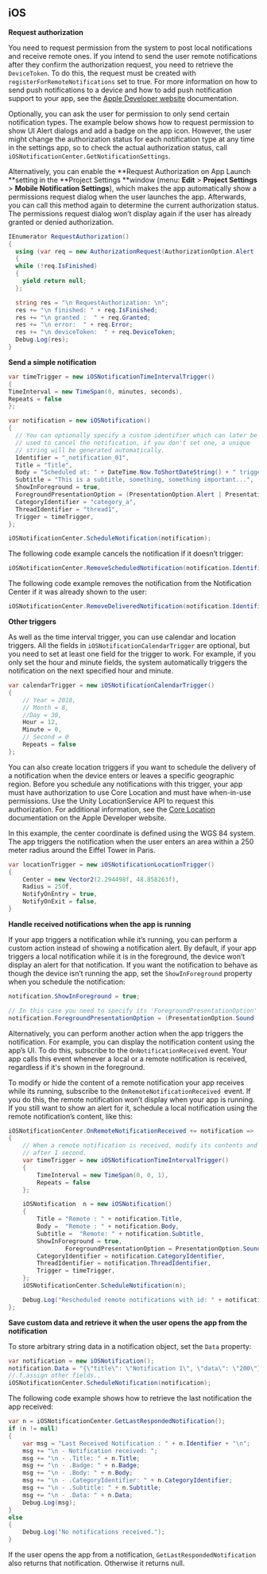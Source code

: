 ## iOS

 

**Request authorization**

You need to request permission from the system to post local notifications and receive remote ones. If you intend to send the user remote notifications after they confirm the authorization request, you need to retrieve the `DeviceToken`. To do this, the request must be created with `registerForRemoteNotifications` set to true. For more information on how to send push notifications to a device and how to add push notification support to your app, see the [Apple Developer website](https://developer.apple.com/library/archive/documentation/NetworkingInternet/Conceptual/RemoteNotificationsPG/HandlingRemoteNotifications.html#//apple_ref/doc/uid/TP40008194-CH6-SW1) documentation. 

Optionally, you can ask the user for permission to only send certain notification types. The example below shows how to request permission to show UI Alert dialogs and add a badge on the app icon. However, the user might change the authorization status for each notification type at any time in the settings app, so to check the actual authorization status, call `iOSNotificationCenter.GetNotificationSettings`.

Alternatively, you can enable the **Request Authorization on App Launch **setting in the **Project Settings **window (menu: **Edit** > **Project Settings** > **Mobile Notification Settings**), which makes the app automatically show a permissions request dialog when the user launches the app. Afterwards, you can call this method again to determine the current authorization status. The permissions request dialog won’t display again if the user has already granted or denied authorization.


```c#
IEnumerator RequestAuthorization()
{
  using (var req = new AuthorizationRequest(AuthorizationOption.Alert | AuthorizationOption.Badge, true))
  {
  while (!req.IsFinished)
  {
  	yield return null;
  };

  string res = "\n RequestAuthorization: \n";
  res += "\n finished: " + req.IsFinished;
  res += "\n granted :  " + req.Granted;
  res += "\n error:  " + req.Error;
  res += "\n deviceToken:  " + req.DeviceToken;
  Debug.Log(res);
}
```

**Send a simple notification**


```c#
var timeTrigger = new iOSNotificationTimeIntervalTrigger()
{
TimeInterval = new TimeSpan(0, minutes, seconds),
Repeats = false
};

var notification = new iOSNotification()
{
  // You can optionally specify a custom identifier which can later be 
  // used to cancel the notification, if you don't set one, a unique 
  // string will be generated automatically.
  Identifier = "_notification_01",
  Title = "Title",
  Body = "Scheduled at: " + DateTime.Now.ToShortDateString() + " triggered in 5 seconds",
  Subtitle = "This is a subtitle, something, something important...",
  ShowInForeground = true,
  ForegroundPresentationOption = (PresentationOption.Alert | PresentationOption.Sound),
  CategoryIdentifier = "category_a",
  ThreadIdentifier = "thread1",
  Trigger = timeTrigger,
};

iOSNotificationCenter.ScheduleNotification(notification);

```


The following code example cancels the notification if it doesn’t trigger:


```c#
iOSNotificationCenter.RemoveScheduledNotification(notification.Identifier);
```


The following code example removes the notification from the Notification Center if it was already shown to the user:


```c#
iOSNotificationCenter.RemoveDeliveredNotification(notification.Identifier);
```






**Other triggers**

As well as the time interval trigger, you can use calendar and location triggers. All the fields in `iOSNotificationCalendarTrigger` are optional, but you need to set at least one field for the trigger to work. For example, if you only set the hour and minute fields, the system  automatically triggers the notification on the next specified hour and minute.


```c#
var calendarTrigger = new iOSNotificationCalendarTrigger()
{
    // Year = 2018,
    // Month = 8,
    //Day = 30,
    Hour = 12,
    Minute = 0,
    // Second = 0
    Repeats = false
};
```


You can also create location triggers if you want to schedule the delivery of a notification when the device enters or leaves a specific geographic region. Before you schedule any notifications with this trigger, your app must have authorization to use Core Location and must have when-in-use permissions. Use the Unity LocationService API to request this authorization. For additional information, see the [Core Location](https://developer.apple.com/documentation/corelocation/clregion?language=objc) documentation on the Apple Developer website.

In this example, the center coordinate is defined using the WGS 84 system. The app triggers the notification when the user enters an area within a 250 meter radius around the Eiffel Tower in Paris.


```c#
var locationTrigger = new iOSNotificationLocationTrigger()
{
    Center = new Vector2(2.294498f, 48.858263f),
    Radius = 250f,
    NotifyOnEntry = true,
    NotifyOnExit = false,
}
```


**Handle received notifications when the app is running**

If your app triggers a notification while it’s running, you can perform a custom action instead of showing a notification alert. By default, if your app triggers a local notification while it is in the foreground, the device won’t display an alert for that notification. If you want the notification to behave as though the device isn’t running the app, set the `ShowInForeground` property when you schedule the notification:


```c#
notification.ShowInForeground = true;

// In this case you need to specify its 'ForegroundPresentationOption'
notification.ForegroundPresentationOption = (PresentationOption.Sound |                                                     PresentationOption.Alert);

```


Alternatively, you can perform another action when the app triggers the notification. For example, you can display the notification content using the app’s UI. To do this, subscribe to the `OnNotificationReceived` event. Your app calls this event whenever a local or a remote notification is received, regardless if it's shown in the foreground.

To modify or hide the content of a remote notification your app receives while its running, subscribe to the `OnRemoteNotificationReceived `event. If you do this, the remote notification won’t display when your app is running. If you still want to show an alert for it, schedule a local notification using the remote notification’s content, like this:


```c#
iOSNotificationCenter.OnRemoteNotificationReceived += notification =>
{
    // When a remote notification is received, modify its contents and show it
    // after 1 second.
    var timeTrigger = new iOSNotificationTimeIntervalTrigger()
    {
        TimeInterval = new TimeSpan(0, 0, 1),
        Repeats = false
    };

    iOSNotification  n = new iOSNotification()
    {
        Title = "Remote : " + notification.Title,
        Body =  "Remote : " + notification.Body,
        Subtitle =  "Remote: " + notification.Subtitle,
        ShowInForeground = true,
				ForegroundPresentationOption = PresentationOption.Sound | PresentationOption.Alert | PresentationOption.Badge,
        CategoryIdentifier = notification.CategoryIdentifier,
        ThreadIdentifier = notification.ThreadIdentifier,
        Trigger = timeTrigger,
    };
    iOSNotificationCenter.ScheduleNotification(n);

    Debug.Log("Rescheduled remote notifications with id: " + notification.Identifier);
};
```


**Save custom data and retrieve it when the user opens the app from the notification**

To store arbitrary string data in a notification object, set the `Data` property:


```c#
var notification = new iOSNotification();
notification.Data = "{\"title\": \"Notification 1\", \"data\": \"200\"}";
//.f.assign other fields..
iOSNotificationCenter.ScheduleNotification(notification);
```


The following code example shows how to retrieve the last notification the app received:


```c#
var n = iOSNotificationCenter.GetLastRespondedNotification();
if (n != null)
{
    var msg = "Last Received Notification : " + n.Identifier + "\n";
    msg += "\n - Notification received: ";
    msg += "\n - .Title: " + n.Title;
    msg += "\n - .Badge: " + n.Badge;
    msg += "\n - .Body: " + n.Body;
    msg += "\n - .CategoryIdentifier: " + n.CategoryIdentifier;
    msg += "\n - .Subtitle: " + n.Subtitle;
    msg += "\n - .Data: " + n.Data;
    Debug.Log(msg);
}
else
{
    Debug.Log("No notifications received.");
}
```


If the user opens the app from a notification, `GetLastRespondedNotification` also returns that notification. Otherwise it returns null.
